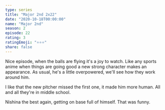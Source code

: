 ```yaml
---
type: series
title: "Major 2nd 2x22"
date: "2020-10-18T00:00:00"
name: "Major 2nd"
season: 2
episode: 22
rating: 3
ratingEmoji: "⭐️⭐️⭐️"
share: false
---
```


Nice episode, when the balls are flying it's a joy to watch. Like any sports anime when things are going good a new strong character makes an appearance. As usual, he's a little overpowered, we'll see how they work around him.

I like that the new pitcher missed the first one, it made him more human. All and all they're in middle school.

Nishina the best again, getting on base full of himself. That was funny.
